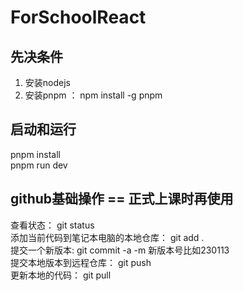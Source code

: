 # ForSchoolReact

## 先决条件   
1. 安装nodejs
2. 安装pnpm ：  npm install -g pnpm  


## 启动和运行
pnpm  install  
pnpm  run dev  


## github基础操作  == 正式上课时再使用
查看状态： git status  
添加当前代码到笔记本电脑的本地仓库：  git add .  
提交一个新版本: git commit -a -m 新版本号比如230113  
提交本地版本到远程仓库： git push  
更新本地的代码： git pull  
